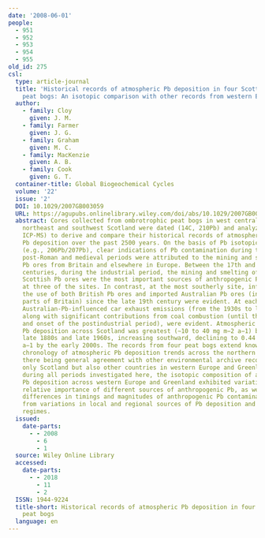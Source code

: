 ```yaml
---
date: '2008-06-01'
people:
  - 951
  - 952
  - 953
  - 954
  - 955
old_id: 275
csl:
  type: article-journal
  title: 'Historical records of atmospheric Pb deposition in four Scottish ombrotrophic
    peat bogs: An isotopic comparison with other records from western Europe and Greenland'
  author:
    - family: Cloy
      given: J. M.
    - family: Farmer
      given: J. G.
    - family: Graham
      given: M. C.
    - family: MacKenzie
      given: A. B.
    - family: Cook
      given: G. T.
  container-title: Global Biogeochemical Cycles
  volume: '22'
  issue: '2'
  DOI: 10.1029/2007GB003059
  URL: https://agupubs.onlinelibrary.wiley.com/doi/abs/10.1029/2007GB003059
  abstract: Cores collected from ombrotrophic peat bogs in west central, east central,
    northeast and southwest Scotland were dated (14C, 210Pb) and analyzed (ICP-OES,
    ICP-MS) to derive and compare their historical records of atmospheric anthropogenic
    Pb deposition over the past 2500 years. On the basis of Pb isotopic composition
    (e.g., 206Pb/207Pb), clear indications of Pb contamination during the pre-Roman/Roman,
    post-Roman and medieval periods were attributed to the mining and smelting of
    Pb ores from Britain and elsewhere in Europe. Between the 17th and early 20th
    centuries, during the industrial period, the mining and smelting of indigenous
    Scottish Pb ores were the most important sources of anthropogenic Pb deposition
    at three of the sites. In contrast, at the most southerly site, influences from
    the use of both British Pb ores and imported Australian Pb ores (in more southern
    parts of Britain) since the late 19th century were evident. At each of the sites,
    Australian-Pb-influenced car exhaust emissions (from the 1930s to late 1990s),
    along with significant contributions from coal combustion (until the late 1960s
    and onset of the postindustrial period), were evident. Atmospheric anthropogenic
    Pb deposition across Scotland was greatest (∼10 to 40 mg m−2 a−1) between the
    late 1880s and late 1960s, increasing southward, declining to 0.44 to 5.7 mg m−2
    a−1 by the early 2000s. The records from four peat bogs extend knowledge of the
    chronology of atmospheric Pb deposition trends across the northern hemisphere,
    there being general agreement with other environmental archive records from not
    only Scotland but also other countries in western Europe and Greenland. Nevertheless,
    during all periods investigated here, the isotopic composition of atmospheric
    Pb deposition across western Europe and Greenland exhibited variations in the
    relative importance of different sources of anthropogenic Pb, as well as some
    differences in timings and magnitudes of anthropogenic Pb contamination, arising
    from variations in local and regional sources of Pb deposition and possibly climatic
    regimes.
  issued:
    date-parts:
      - - 2008
        - 6
        - 1
  source: Wiley Online Library
  accessed:
    date-parts:
      - - 2018
        - 11
        - 2
  ISSN: 1944-9224
  title-short: Historical records of atmospheric Pb deposition in four Scottish ombrotrophic
    peat bogs
  language: en
---
```

